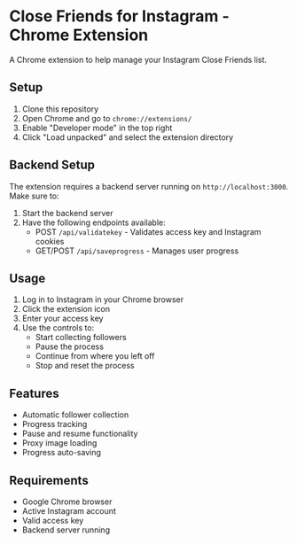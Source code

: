 # Close Friends for Instagram - Chrome Extension

A Chrome extension to help manage your Instagram Close Friends list.

## Setup

1. Clone this repository
2. Open Chrome and go to `chrome://extensions/`
3. Enable "Developer mode" in the top right
4. Click "Load unpacked" and select the extension directory

## Backend Setup

The extension requires a backend server running on `http://localhost:3000`. Make sure to:

1. Start the backend server
2. Have the following endpoints available:
   - POST `/api/validatekey` - Validates access key and Instagram cookies
   - GET/POST `/api/saveprogress` - Manages user progress

## Usage

1. Log in to Instagram in your Chrome browser
2. Click the extension icon
3. Enter your access key
4. Use the controls to:
   - Start collecting followers
   - Pause the process
   - Continue from where you left off
   - Stop and reset the process

## Features

- Automatic follower collection
- Progress tracking
- Pause and resume functionality
- Proxy image loading
- Progress auto-saving

## Requirements

- Google Chrome browser
- Active Instagram account
- Valid access key
- Backend server running 